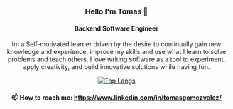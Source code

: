 <div align="center">

### Hello I'm Tomas 👋
#### Backend Software Engineer
 

Im a Self-motivated learner driven by the desire to continually gain new knowledge and experience, improve my skills and use what I learn to solve problems and teach others. 
I love writing software as a tool to experiment, apply creativity, and build innovative solutions while having fun.

[![Top Langs](https://github-readme-stats.vercel.app/api/top-langs/?username=tomasgvgt&layout=compact&show_icons=true)](https://github.com/tomasgvgt)
 

#### 📫 How to reach me: https://www.linkedin.com/in/tomasgomezvelez/
 </div>
